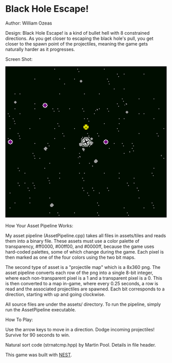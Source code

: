 # Black Hole Escape!

Author: William Ozeas

Design: Black Hole Escape! is a kind of bullet hell with 8 constrained directions. As you get closer to escaping the
black hole's pull, you get closer to the spawn point of the projectiles, meaning the game gets naturally harder as it progresses.

Screen Shot:

![Screen Shot](screenshot.png)

How Your Asset Pipeline Works:

My asset pipeline (AssetPipeline.cpp) takes all files in assets/tiles and reads them into a binary file. These assets must use a color palette
of transparency, #ff0000, #00ff00, and #0000ff, because the game uses hard-coded palettes, some of which change during the 
game. Each pixel is then marked as one of the four colors using the two bit maps.

The second type of asset is a "projectile map" which is a 8x360 png. The asset pipeline converts each row of the png into a single 8-bit integer, 
where each non-transparent pixel is a 1 and a transparent pixel is a 0. This is then converted to a map in-game, where every
0.25 seconds, a row is read and the associated projectiles are spawned. Each bit corresponds to a direction, starting with up
and going clockwise.

All source files are under the assets/ directory. To run the pipeline, simply run the AssetPipeline executable.

How To Play:

Use the arrow keys to move in a direction. Dodge incoming projectiles! Survive for 90 seconds to win.

Natural sort code (strnatcmp.hpp) by Martin Pool. Details in file header.

This game was built with [NEST](NEST.md).

